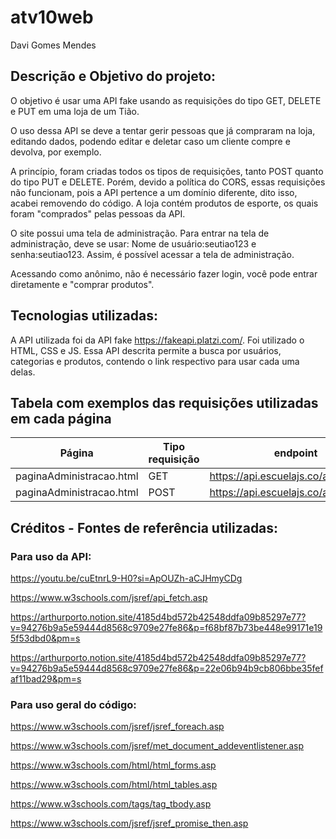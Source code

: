 # atv10web
Davi Gomes Mendes

## Descrição e Objetivo do projeto: 

O objetivo é usar uma API fake usando as requisições do tipo GET, DELETE e PUT em uma loja de um Tião. 

O uso dessa API se deve a tentar gerir pessoas que já compraram na loja, editando dados, podendo editar e deletar caso um cliente compre e devolva, por exemplo. 

A princípio, foram criadas todos os tipos de requisições, tanto POST quanto do tipo PUT e DELETE. Porém, devido a política do CORS, essas requisições não funcionam, pois a API pertence a um domínio diferente, dito isso, acabei removendo do código. A loja contém produtos de esporte, os quais foram "comprados" pelas pessoas da API.

O site possui uma tela de administração. Para entrar na tela de administração, deve se usar: 
Nome de usuário:seutiao123 e senha:seutiao123. Assim, é possível acessar a tela de administração. 

Acessando como anônimo, não é necessário fazer login, você pode entrar diretamente e "comprar produtos".


## Tecnologias utilizadas: 
A API utilizada foi da API fake https://fakeapi.platzi.com/. Foi utilizado o HTML, CSS e JS.
Essa API descrita permite a busca por usuários, categorias e produtos, contendo o link respectivo para usar cada uma delas.

## Tabela com exemplos das requisições utilizadas em cada página

| Página | Tipo requisição | endpoint|
| --- | --- | --- |
| paginaAdministracao.html | GET | https://api.escuelajs.co/api/v1/users|
| paginaAdministracao.html | POST | https://api.escuelajs.co/api/v1/users|



## Créditos - Fontes de referência utilizadas:

### Para uso da API: 

https://youtu.be/cuEtnrL9-H0?si=ApOUZh-aCJHmyCDg

https://www.w3schools.com/jsref/api_fetch.asp

https://arthurporto.notion.site/4185d4bd572b42548ddfa09b85297e77?v=94276b9a5e59444d8568c9709e27fe86&p=f68bf87b73be448e99171e195f53dbd0&pm=s

https://arthurporto.notion.site/4185d4bd572b42548ddfa09b85297e77?v=94276b9a5e59444d8568c9709e27fe86&p=22e06b94b9cb806bbe35fefaf11bad29&pm=s

### Para uso geral do código: 

https://www.w3schools.com/jsref/jsref_foreach.asp

https://www.w3schools.com/jsref/met_document_addeventlistener.asp

https://www.w3schools.com/html/html_forms.asp

https://www.w3schools.com/html/html_tables.asp

https://www.w3schools.com/tags/tag_tbody.asp

https://www.w3schools.com/jsref/jsref_promise_then.asp

